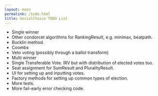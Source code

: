 ```yaml
---
layout: main
permalink: /todo.html
title: SocialChoice TODO List
---
```


* Single winner
 * Other condorcet algorithms for RankingResult, e.g. minimax, beatpath.
 * Bucklin method.
 * Coombs
 * Veto voting (possibly through a ballot transform)
* Multi winner
 * Single Transferable Vote. IRV but with distribution of elected votes too.
 * Seat assignment for SumResult and PluralityResult.
* UI for setting up and inputting votes.
* Factory methods for setting up common types of election.
* More tests.
* More fail-early error checking code.